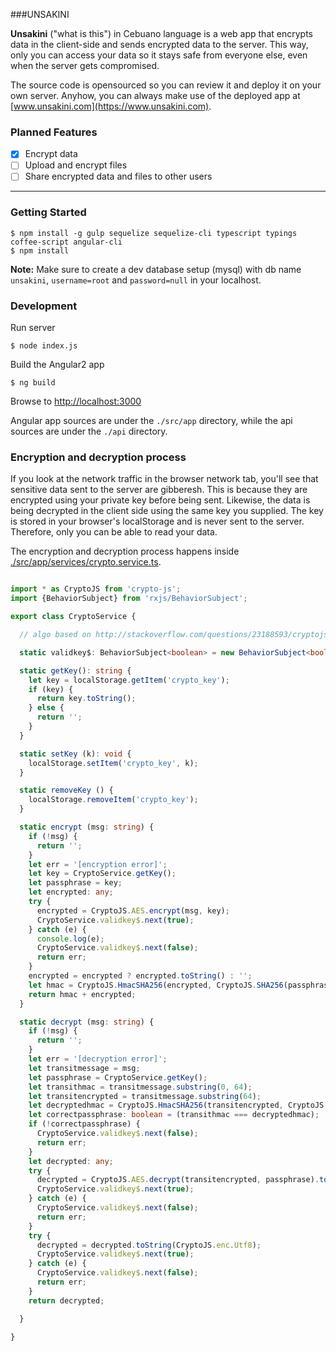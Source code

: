 ###UNSAKINI


**Unsakini** ("what is this") in Cebuano language is a web app that encrypts data in the client-side and sends encrypted data to the server. This way, only you can access your data so it stays safe from everyone else, even when the server gets compromised.

The source code is opensourced so you can review it and deploy it on your own server. Anyhow, you can always make use of the deployed app at [www.unsakini.com](https://www.unsakini.com).

### Planned Features
- [x] Encrypt data
- [ ] Upload and encrypt files
- [ ] Share encrypted data and files to other users

-------------------------
### Getting Started
```
$ npm install -g gulp sequelize sequelize-cli typescript typings coffee-script angular-cli
$ npm install
```

**Note:** Make sure to create a dev database setup (mysql) with db name `unsakini`, `username=root` and `password=null` in your localhost.

### Development

Run server
```
$ node index.js
```
Build the Angular2 app
```
$ ng build
```
Browse to [http://localhost:3000](http://localhost:3000)


Angular app sources are under the `./src/app` directory, while the api sources are under the `./api` directory.

### Encryption and decryption process
If you look at the network traffic in the browser network tab, you'll see that sensitive data sent to the server are gibberesh. This is because they are encrypted using your private key before being sent. Likewise, the data is being decrypted in the client side using the same key you supplied. The key is stored in your browser's localStorage and is never sent to the server. Therefore, only you can be able to read your data.

The encryption and decryption process happens inside [./src/app/services/crypto.service.ts](./src/app/services/crypto.service.ts).
```typescript

import * as CryptoJS from 'crypto-js';
import {BehaviorSubject} from 'rxjs/BehaviorSubject';

export class CryptoService {

  // algo based on http://stackoverflow.com/questions/23188593/cryptojs-check-if-aes-passphrase-is-correct

  static validkey$: BehaviorSubject<boolean> = new BehaviorSubject<boolean>(true);

  static getKey(): string {
    let key = localStorage.getItem('crypto_key');
    if (key) {
      return key.toString();
    } else {
      return '';
    }
  }

  static setKey (k): void {
    localStorage.setItem('crypto_key', k);
  }

  static removeKey () {
    localStorage.removeItem('crypto_key');
  }

  static encrypt (msg: string) {
    if (!msg) {
      return '';
    }
    let err = '[encryption error]';
    let key = CryptoService.getKey();
    let passphrase = key;
    let encrypted: any;
    try {
      encrypted = CryptoJS.AES.encrypt(msg, key);
      CryptoService.validkey$.next(true);
    } catch (e) {
      console.log(e);
      CryptoService.validkey$.next(false);
      return err;
    }
    encrypted = encrypted ? encrypted.toString() : '';
    let hmac = CryptoJS.HmacSHA256(encrypted, CryptoJS.SHA256(passphrase)).toString();
    return hmac + encrypted;
  }

  static decrypt (msg: string) {
    if (!msg) {
      return '';
    }
    let err = '[decryption error]';
    let transitmessage = msg;
    let passphrase = CryptoService.getKey();
    let transithmac = transitmessage.substring(0, 64);
    let transitencrypted = transitmessage.substring(64);
    let decryptedhmac = CryptoJS.HmacSHA256(transitencrypted, CryptoJS.SHA256(passphrase)).toString();
    let correctpassphrase: boolean = (transithmac === decryptedhmac);
    if (!correctpassphrase) {
      CryptoService.validkey$.next(false);
      return err;
    }
    let decrypted: any;
    try {
      decrypted = CryptoJS.AES.decrypt(transitencrypted, passphrase).toString(CryptoJS.enc.Utf8);
      CryptoService.validkey$.next(true);
    } catch (e) {
      CryptoService.validkey$.next(false);
      return err;
    }
    try {
      decrypted = decrypted.toString(CryptoJS.enc.Utf8);
      CryptoService.validkey$.next(true);
    } catch (e) {
      CryptoService.validkey$.next(false);
      return err;
    }
    return decrypted;

  }

}

```
